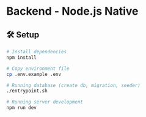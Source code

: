 # Backend - Node.js Native

## 🛠️ Setup

```bash
# Install dependencies
npm install

# Copy environment file
cp .env.example .env

# Running database (create db, migration, seeder)
./entrypoint.sh

# Running server development
npm run dev